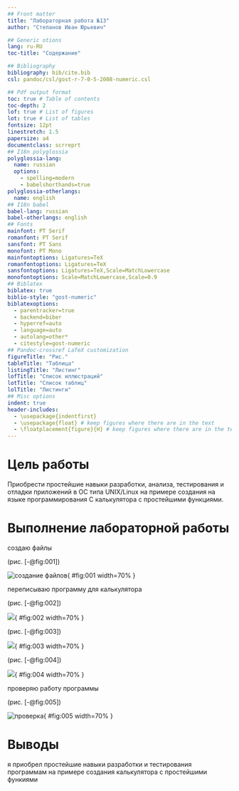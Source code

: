 ```yaml
---
## Front matter
title: "Лабораторная работа №13"
author: "Степанов Иван Юрьевич"

## Generic otions
lang: ru-RU
toc-title: "Содержание"

## Bibliography
bibliography: bib/cite.bib
csl: pandoc/csl/gost-r-7-0-5-2008-numeric.csl

## Pdf output format
toc: true # Table of contents
toc-depth: 2
lof: true # List of figures
lot: true # List of tables
fontsize: 12pt
linestretch: 1.5
papersize: a4
documentclass: scrreprt
## I18n polyglossia
polyglossia-lang:
  name: russian
  options:
	- spelling=modern
	- babelshorthands=true
polyglossia-otherlangs:
  name: english
## I18n babel
babel-lang: russian
babel-otherlangs: english
## Fonts
mainfont: PT Serif
romanfont: PT Serif
sansfont: PT Sans
monofont: PT Mono
mainfontoptions: Ligatures=TeX
romanfontoptions: Ligatures=TeX
sansfontoptions: Ligatures=TeX,Scale=MatchLowercase
monofontoptions: Scale=MatchLowercase,Scale=0.9
## Biblatex
biblatex: true
biblio-style: "gost-numeric"
biblatexoptions:
  - parentracker=true
  - backend=biber
  - hyperref=auto
  - language=auto
  - autolang=other*
  - citestyle=gost-numeric
## Pandoc-crossref LaTeX customization
figureTitle: "Рис."
tableTitle: "Таблица"
listingTitle: "Листинг"
lofTitle: "Список иллюстраций"
lotTitle: "Список таблиц"
lolTitle: "Листинги"
## Misc options
indent: true
header-includes:
  - \usepackage{indentfirst}
  - \usepackage{float} # keep figures where there are in the text
  - \floatplacement{figure}{H} # keep figures where there are in the text
---
```


# Цель работы

Приобрести простейшие навыки разработки, анализа, тестирования и отладки приложений в ОС типа UNIX/Linux на примере создания на языке программирования
С калькулятора с простейшими функциями.

# Выполнение лабораторной работы

создаю файлы

(рис. [-@fig:001])

![создание файлов](image/img1.png){ #fig:001 width=70% }

переписываю программу для калькулятора

(рис. [-@fig:002])

![](image/img2.png){ #fig:002 width=70% }

(рис. [-@fig:003])

![](image/img3.png){ #fig:003 width=70% }

(рис. [-@fig:004])

![](image/img4.png){ #fig:004 width=70% }

проверяю работу программы

(рис. [-@fig:005])

![проверка](image/img5.png){ #fig:005 width=70% }


# Выводы

я приобрел простейшие навыки разработки и тестирования программам на примере создания калькулятора с простейшими функиями
